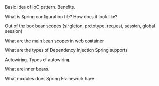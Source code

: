 Basic idea of IoC pattern. Benefits.

What is Spring configuration file? How does it look like?

Out of the box bean scopes (singleton, prototype, request, session, global session)

What are the main bean scopes in web container

What are the types of Dependency Injection Spring supports

Autowiring. Types of autowiring.

What are inner beans.

What modules does Spring Framework have
